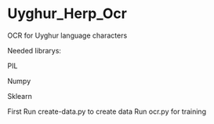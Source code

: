 # Uyghur_Herp_Ocr
OCR for Uyghur language characters

Needed librarys:

PIL

Numpy

Sklearn


First  Run create-data.py to create data
Run ocr.py for training
